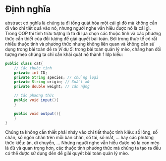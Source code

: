 # Định nghĩa
abstract có nghĩa là chúng ta đi tổng quát hóa một cái gì đó mà không cần đi vào chi tiết quá vào nó, nhưng người nghe vẫn hiểu được nó là cái gì. Trong OOP thì tính trừu tượng là ta đi lựa chọn các thuộc tính và các phương thức cần thiết của đối tượng để giải quyết bài toán. Bởi trong thực tế có rất nhiều thuộc tính và phương thức nhưng không liên quan và không cần sử dụng trong bài toán đề ra
*Ví dụ 5*: trong bài toán quản lý mèo, chẳng hạn đối tượng mèo chúng ta chỉ cần khái quát nó thành 1 lớp kiểu:
```java
public class cat{
    // Các thuộc tính
    private int ID;
    private String species; // chủng loại
    private String origin; // Xuất xứ
    private double weight; // cân nặng

    // Các phương thức
    public void input(){
    }

    public void output(){
    }
}
```

Chúng ta không cần thiết phải nhảy vào chi tiết thuộc tính kiểu: số lông, số chân, số ngón chân trên mỗi bàn chân, số tai, số mắt, ... hay các phương thức kiểu: ăn, di chuyển, ... Nhưng người nghe vẫn hiểu được nó là con mèo là đủ và quan trọng hơn, các thuộc tính phương thức mà chúng ta tạo ra đều có thể được sử dụng đến để giải quyết bài toán quản lý mèo.


